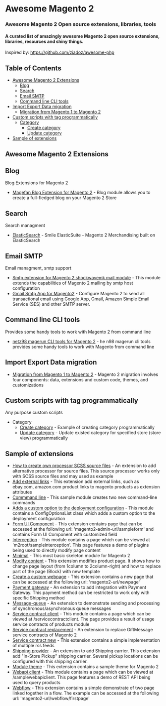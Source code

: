 # Awesome Magento 2
### Awesome Magento 2 Open source extensions, libraries, tools
#### A curated list of amazingly awesome Magento 2 open source extensions, libraries, resources and shiny things.

Inspired by: https://github.com/ziadoz/awesome-php

## Table of Contents
- [Awesome Magento 2 Extensions](#awesome-magento-2-extensions)
    - [Blog](#blog)
    - [Search](#search)
    - [Email SMTP](#email-smtp)
    - [Command line CLI tools](#command-line-cli-tools)
- [Import Export Data migration](#import-export-data-migration)
    - [Migration from Magento 1 to Magento 2](#migration-from-magento-1-to-magento-2)
- [Custom scripts with tag programmatically](#custom-scripts-with-tag-programmatically)
    - [Category](#category)
        - [Create category](#create-category)
        - [Update category](#update-category)
- [Sample of extensions](#sample-of-extensions)

## Awesome Magento 2 Extensions
## Blog
Blog Extensions for Magento 2

* [Magefan Blog Extension for Magento 2](https://github.com/magefan/module-blog) - Blog module allows you to create a full-fledged blog on your Magento 2 Store

## Search
Search managment

* [ElasticSearch](https://github.com/Smile-SA/elasticsuite) - Smile ElasticSuite - Magento 2 Merchandising built on ElasticSearch

## Email SMTP
Email managment, smtp support

* [Smtp extension for Magento 2 shockwavemk mail module](https://github.com/shockwavemk/magento2-module-mail-smtp) - This module extends the capabilities of Magento 2 mailing by smtp host configuration
* [Gmail Smtp App for Magento2](https://github.com/magepal/magento2-gmailsmtpapp) - Configure Magento 2 to send all transactional email using Google App, Gmail, Amazon Simple Email Service (SES) and other SMTP server.

## Command line CLI tools
Provides some handy tools to work with Magento 2 from command line

* [netz98 magerun CLI tools for Magento 2](https://github.com/netz98/n98-magerun2) - he n98 magerun cli tools provides some handy tools to work with Magento from command line

## Import Export Data migration

* [Migration from Magento 1 to Magento 2](https://github.com/magento/data-migration-tool) - Magento 2 migration involves four components: data, extensions and custom code, themes, and customizations

## Custom scripts with tag programmatically
Any purpose custom scripts

* Category
    * [Create category](https://github.com/coresh/magento2scripts/blob/master/magento2_create_category_programmatically.php) - Example of creating category programmatically
    * [Update category](https://github.com/coresh/magento2scripts/blob/master/magento2_update_category_programmatically.php) - Update existed category for specified store (store view) programmatically

## Sample of extensions

* [How to create own processor SCSS source files](https://github.com/magento/magento2-samples/tree/master/module-sample-scss) - An extension to add alternative processor for source files. This source processor works only with SCSS source files and may used as example
* [Add external links](https://github.com/magento/magento2-samples/tree/master/sample-external-links) - This extension add external links, such as ebay.com, amazon.com product links to magento products as extension attributes
* [Commmand line](https://github.com/magento/magento2-samples/tree/master/sample-module-command) - This sample module creates two new command-line commands
* [Adds a custom option to the deployment configuration](https://github.com/magento/magento2-samples/tree/master/sample-module-custom-deployment-config) - This module contains a ConfigOptionsList class which adds a custom option to the deployment configuration
* [Form UI Component](https://github.com/magento/magento2-samples/tree/master/sample-module-form-uicomponent) - This extension contains page that can be accessed at the following url: 'magento2-admin-url/sampleform' and contains Form UI Component with customized field
* [Interception](https://github.com/magento/magento2-samples/tree/master/sample-module-interception) - This module contains a page which can be viewed at 'm2root/sampleinterception'. This page features a demo of plugins being used to directly modify page content
* [Minimal](https://github.com/magento/magento2-samples/tree/master/sample-module-minimal) - This most basic skeleton module for Magento 2
* [Modify content](https://github.com/magento/magento2-samples/tree/master/sample-module-modifycontent) - This extension modifies product page. It shows how to change page layout (from 1column to 2column-right) and how to replace part of the page (Block) with new template
* [Create a custom webpage](https://github.com/magento/magento2-samples/tree/master/sample-module-newpage) - This extension contains a new page that can be accessed at the following url: 'magento2-url/newpage'
* [Payment gateway](https://github.com/magento/magento2-samples/tree/master/sample-module-payment-gateway) - An extension to add integration with Payment Gateway. This payment method can be restricted to work only with specific Shipping method
* [Message-queue](https://github.com/magento/magento2-samples/tree/master/sample-module-sample-message-queue) - An extension to demonstrate sending and processing of synchronous/asynchronous queue messages
* [Service contract client](https://github.com/magento/magento2-samples/tree/master/sample-module-service-contract-client) - This module contains a page which can be viewed at /servicecontractclient. The page provides a result of usage service contracts of products module
* [Service contract replacement](https://github.com/magento/magento2-samples/tree/master/sample-module-service-contract-replacement) - An extension to replace GiftMessage service contracts of Magento 2
* [Service contract new](https://github.com/magento/magento2-samples/tree/master/sample-module-servicecontract-new) - This extension contains a simple implementation of multiple rss feeds
* [Shipping provider](https://github.com/magento/magento2-samples/tree/master/sample-module-shipping-provider) - An extension to add Shipping carrier. This extension add "In-Store Pickup" shipping carrier. Several pickup locations can be configured with this shipping carrier.
* [Module theme](https://github.com/magento/magento2-samples/tree/master/sample-module-theme) - This extension contains a sample theme for Magento 2
* [Webapi client](https://github.com/magento/magento2-samples/tree/master/sample-module-webapi-client) - This module contains a page which can be viewed at /samplewebapiclient. This page features a demo of REST API being used to query products
* [Webflow](https://github.com/magento/magento2-samples/tree/master/sample-module-webflow) - This extension contains a simple demonstrate of two page linked together in a flow. The example can be accessed at the following url: 'magento2-url/webflow/firstpage'



